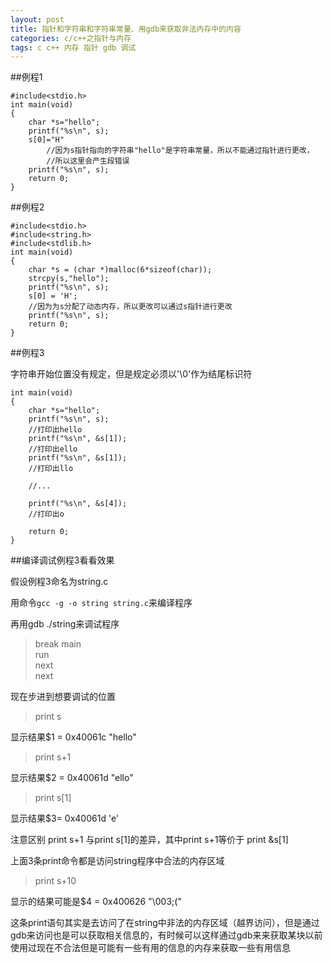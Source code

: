 ```yaml
---
layout: post
title: 指针和字符串和字符串常量、用gdb来获取非法内存中的内容
categories: c/c++之指针与内存
tags: c c++ 内存 指针 gdb 调试
---
```


##例程1

```
#include<stdio.h>
int main(void)
{
    char *s="hello";
    printf("%s\n", s);
    s[0]="H"
        //因为s指针指向的字符串"hello"是字符串常量，所以不能通过指针进行更改，
        //所以这里会产生段错误
    printf("%s\n", s);
    return 0;
}
```

##例程2

```
#include<stdio.h>
#include<string.h>
#include<stdlib.h>
int main(void)
{
    char *s = (char *)malloc(6*sizeof(char));
    strcpy(s,"hello");
    printf("%s\n", s);
    s[0] = 'H';
    //因为为s分配了动态内存，所以更改可以通过s指针进行更改
    printf("%s\n", s);
    return 0;
}
```

##例程3

字符串开始位置没有规定，但是规定必须以'\0'作为结尾标识符

```
int main(void)
{
    char *s="hello";
    printf("%s\n", s);
    //打印出hello
    printf("%s\n", &s[1]);
    //打印出ello
    printf("%s\n", &s[1]);
    //打印出llo

    //...

    printf("%s\n", &s[4]);
    //打印出o

    return 0;
}
```
    
##编译调试例程3看看效果

假设例程3命名为string.c

用命令`gcc -g -o string string.c`来编译程序

再用gdb ./string来调试程序
>break main  
>run  
>next  
>next

现在步进到想要调试的位置

>print s

显示结果$1 = 0x40061c "hello"

>print s+1

显示结果$2 = 0x40061d "ello"

>print s[1]

显示结果$3= 0x40061d 'e'

注意区别 print s+1 与print s[1]的差异，其中print s+1等价于 print &s[1]

上面3条print命令都是访问string程序中合法的内存区域

>print s+10

显示的结果可能是$4 = 0x400626 "\003;("

这条print语句其实是去访问了在string中非法的内存区域（越界访问），但是通过gdb来访问也是可以获取相关信息的，有时候可以这样通过gdb来来获取某块以前使用过现在不合法但是可能有一些有用的信息的内存来获取一些有用信息